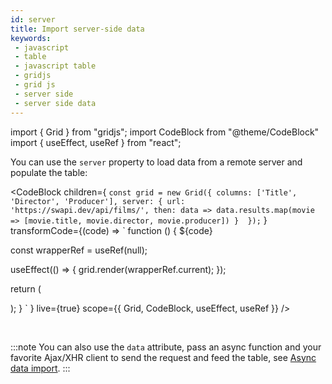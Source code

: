 ```yaml
---
id: server
title: Import server-side data
keywords:
 - javascript
 - table
 - javascript table
 - gridjs
 - grid js
 - server side
 - server side data
---
```


import { Grid } from "gridjs";
import CodeBlock from "@theme/CodeBlock"
import { useEffect, useRef } from "react";

You can use the `server` property to load data from a remote server and populate the table:

<CodeBlock children={
`
const grid = new Grid({
  columns: ['Title', 'Director', 'Producer'],
  server: {
    url: 'https://swapi.dev/api/films/',
    then: data => data.results.map(movie => [movie.title, movie.director, movie.producer])
  } 
});
`
}
 transformCode={(code) => 
`
function () {
  ${code}
 
  const wrapperRef = useRef(null);
   
  useEffect(() => {
    grid.render(wrapperRef.current);
  });
  
  return (
    <div ref={wrapperRef} />
  );
}
`
} live={true} scope={{ Grid, CodeBlock, useEffect, useRef }} />

<br/>

:::note
You can also use the `data` attribute, pass an async function and your favorite Ajax/XHR client to send
the request and feed the table, see [Async data import](./import-async.md).
:::

